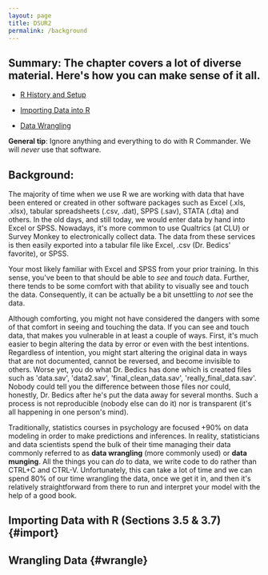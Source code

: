 ```yaml
---
layout: page
title: DSUR2
permalink: /background
---
```


## Summary: The chapter covers a lot of diverse material.  Here's how you can make sense of it all.

- [R History and Setup](setup)

- [Importing Data into R](#import)

- [Data Wrangling](#wrangle)


**General tip**: Ignore anything and everything to do with R Commander.  We will *never* use that software.

## Background: 

The majority of time when we use R we are working with data that have been entered or created in other software packages such as Excel (.xls, .xlsx), tabular spreadsheets (.csv, .dat), SPPS (.sav), STATA (.dta) and others.  In the old days, and still today, we would enter data by hand into Excel or SPSS.  Nowadays, it's more common to use Qualtrics (at CLU) or Survey Monkey to electronically collect data.  The data from these services is then easily exported into a tabular file like Excel, .csv (Dr. Bedics' favorite), or SPSS.

Your most likely familiar with Excel and SPSS from your prior training.  In this sense, you've been to that should be able to _see_ and _touch_ data.  Further, there tends to be some comfort with that ability to visually see and touch the data.  Consequently, it can be actually be a bit unsettling to _not_ see the data.  

Although comforting, you might not have considered the dangers with some of that comfort in seeing and touching the data.  If you can see and touch data, that makes you vulnerable in at least a couple of ways.  First, it's much easier to begin altering the data by error or even with the best intentions.  Regardless of intention, you might start altering the original data in ways that are not documented, cannot be reversed, and become invisible to others. Worse yet, you do what Dr. Bedics has done which is created files such as 'data.sav', 'data2.sav', 'final_clean_data.sav', 'really_final_data.sav'.  Nobody could tell you the difference between those files nor could, honestly, Dr. Bedics after he's put the data away for several months. Such a process is not reproducible (nobody else can do it) nor is transparent (it's all happening in one person's mind).

Traditionally, statistics courses in psychology are focused +90% on data modeling in order to make predictions and inferences.  In reality, statisticians and data scientists spend the bulk of their time managing their data commonly referred to as **data wrangling** (more commonly used) or **data munging**.  All the things you can _do_ to data, we write code to do rather than CTRL+C and CTRL-V.  Unfortunately, this can take a lot of time and we can spend 80% of our time wrangling the data, once we get it in, and then it's relatively straightforward from there to run and interpret your model with the help of a good book.  


## Importing Data with R (Sections 3.5 & 3.7) {#import}




## Wrangling Data {#wrangle}
